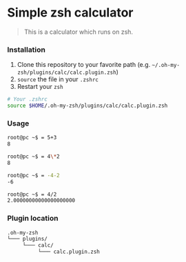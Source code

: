# Simple zsh calculator
> This is a calculator which runs on zsh.

### Installation

1. Clone this repository to your favorite path (e.g. `~/.oh-my-zsh/plugins/calc/calc.plugin.zsh`)
2. `source` the file in your `.zshrc`
3. Restart your `zsh`

```sh
# Your .zshrc
source $HOME/.oh-my-zsh/plugins/calc/calc.plugin.zsh
```

### Usage
```bash
root@pc ~$ = 5+3                                                                                                                                                                                   
8

root@pc ~$ = 4\*2
8

root@pc ~$ = -4-2
-6

root@pc ~$ = 4/2
2.00000000000000000000
```

### Plugin location 

```bash
.oh-my-zsh
└─── plugins/
     └─── calc/
          └─── calc.plugin.zsh
```
